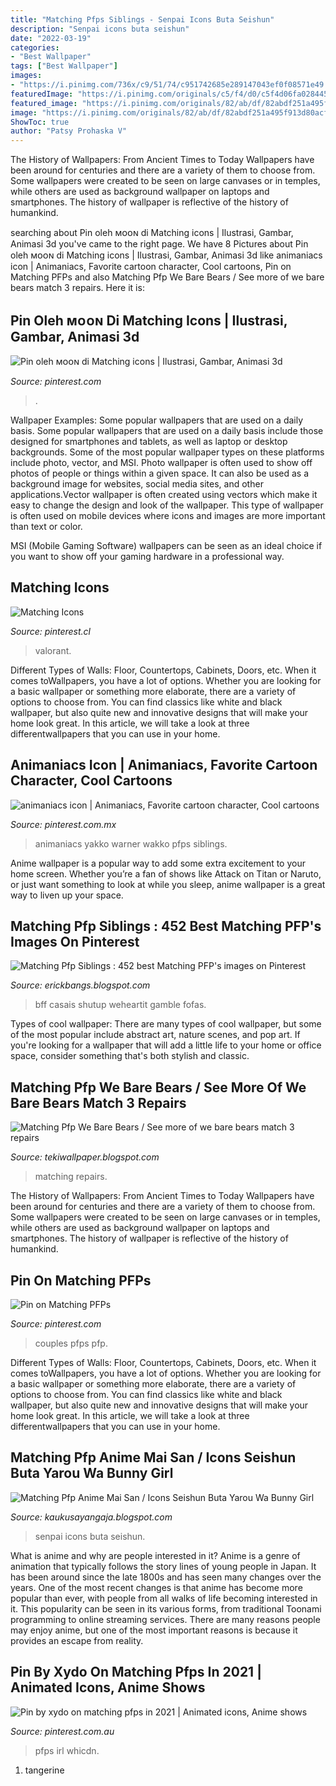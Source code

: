 ```yaml
---
title: "Matching Pfps Siblings - Senpai Icons Buta Seishun"
description: "Senpai icons buta seishun"
date: "2022-03-19"
categories:
- "Best Wallpaper"
tags: ["Best Wallpaper"]
images:
- "https://i.pinimg.com/736x/c9/51/74/c951742685e289147043ef0f08571e49.jpg"
featuredImage: "https://i.pinimg.com/originals/c5/f4/d0/c5f4d06fa028445055e6924571f259e9.jpg"
featured_image: "https://i.pinimg.com/originals/82/ab/df/82abdf251a495f913d80acffc8480abf.jpg"
image: "https://i.pinimg.com/originals/82/ab/df/82abdf251a495f913d80acffc8480abf.jpg"
ShowToc: true
author: "Patsy Prohaska V"
---
```



The History of Wallpapers: From Ancient Times to Today
Wallpapers have been around for centuries and there are a variety of them to choose from. Some wallpapers were created to be seen on large canvases or in temples, while others are used as background wallpaper on laptops and smartphones. The history of wallpaper is reflective of the history of humankind.

	

		
searching about Pin oleh ᴍᴏᴏɴ di Matching icons | Ilustrasi, Gambar, Animasi 3d you've came to the right page. We have 8 Pictures about Pin oleh ᴍᴏᴏɴ di Matching icons | Ilustrasi, Gambar, Animasi 3d like animaniacs icon | Animaniacs, Favorite cartoon character, Cool cartoons, Pin on Matching PFPs and also Matching Pfp We Bare Bears / See more of we bare bears match 3 repairs. Here it is:
		
    
## Pin Oleh ᴍᴏᴏɴ Di Matching Icons | Ilustrasi, Gambar, Animasi 3d

<img loading=lazy src="https://i.pinimg.com/originals/d4/58/54/d45854699fe10a4e3bc6500a8f95f075.jpg" onerror="this.onerror=null;this.src='https://tse2.mm.bing.net/th?id=OIP.QV7i39j7ePgk1mbvneiXEQHaHa&amp;pid=15.1';" alt="Pin oleh ᴍᴏᴏɴ di Matching icons | Ilustrasi, Gambar, Animasi 3d">

_Source: pinterest.com_

>. 

	

Wallpaper Examples: Some popular wallpapers that are used on a daily basis.
Some popular wallpapers that are used on a daily basis include those designed for smartphones and tablets, as well as laptop or desktop backgrounds. Some of the most popular wallpaper types on these platforms include photo, vector, and MSI. 
Photo wallpaper is often used to show off photos of people or things within a given space. It can also be used as a background image for websites, social media sites, and other applications.Vector wallpaper is often created using vectors which make it easy to change the design and look of the wallpaper. This type of wallpaper is often used on mobile devices where icons and images are more important than text or color. 

MSI (Mobile Gaming Software) wallpapers can be seen as an ideal choice if you want to show off your gaming hardware in a professional way.

    
## Matching Icons

<img loading=lazy src="https://i.pinimg.com/474x/de/ca/9a/deca9a59daa583d50a4384f4500b481f.jpg" onerror="this.onerror=null;this.src='https://tse3.mm.bing.net/th?id=OIP.Iwe0ImtvFF9OHs7ErV6ZJwAAAA&amp;pid=15.1';" alt="Matching Icons">

_Source: pinterest.cl_

>valorant. 

	

Different Types of Walls: Floor, Countertops, Cabinets, Doors, etc.
When it comes toWallpapers, you have a lot of options. Whether you are looking for a basic wallpaper or something more elaborate, there are a variety of options to choose from. You can find classics like white and black wallpaper, but also quite new and innovative designs that will make your home look great. In this article, we will take a look at three differentwallpapers that you can use in your home.

    
## Animaniacs Icon | Animaniacs, Favorite Cartoon Character, Cool Cartoons

<img loading=lazy src="https://i.pinimg.com/originals/82/ab/df/82abdf251a495f913d80acffc8480abf.jpg" onerror="this.onerror=null;this.src='https://tse3.mm.bing.net/th?id=OIP.iZ7ZDf4zpUfLTSmamwLxBAHaFj&amp;pid=15.1';" alt="animaniacs icon | Animaniacs, Favorite cartoon character, Cool cartoons">

_Source: pinterest.com.mx_

>animaniacs yakko warner wakko pfps siblings. 

	

Anime wallpaper is a popular way to add some extra excitement to your home screen. Whether you’re a fan of shows like Attack on Titan or Naruto, or just want something to look at while you sleep, anime wallpaper is a great way to liven up your space.

    
## Matching Pfp Siblings : 452 Best Matching PFP&#039;s Images On Pinterest

<img loading=lazy src="https://i.pinimg.com/originals/c5/f4/d0/c5f4d06fa028445055e6924571f259e9.jpg" onerror="this.onerror=null;this.src='https://tse2.mm.bing.net/th?id=OIP.KS9NbBy3Jz6a8uwOVXG3yAHaHa&amp;pid=15.1';" alt="Matching Pfp Siblings : 452 best Matching PFP&#039;s images on Pinterest">

_Source: erickbangs.blogspot.com_

>bff casais shutup weheartit gamble fofas. 

	

Types of cool wallpaper:
There are many types of cool wallpaper, but some of the most popular include abstract art, nature scenes, and pop art. If you're looking for a wallpaper that will add a little life to your home or office space, consider something that's both stylish and classic.

    
## Matching Pfp We Bare Bears / See More Of We Bare Bears Match 3 Repairs

<img loading=lazy src="https://pm1.narvii.com/6973/d6dabc8230452688bb89bc29fc1d6f90b1a97b32r1-2048-676v2_hq.jpg" onerror="this.onerror=null;this.src='https://tse2.mm.bing.net/th?id=OIP.pTfy2rwljdUsFz9sg-G-3gHaCc&amp;pid=15.1';" alt="Matching Pfp We Bare Bears / See more of we bare bears match 3 repairs">

_Source: tekiwallpaper.blogspot.com_

>matching repairs. 

	

The History of Wallpapers: From Ancient Times to Today
Wallpapers have been around for centuries and there are a variety of them to choose from. Some wallpapers were created to be seen on large canvases or in temples, while others are used as background wallpaper on laptops and smartphones. The history of wallpaper is reflective of the history of humankind.

    
## Pin On Matching PFPs

<img loading=lazy src="https://i.pinimg.com/originals/2f/79/82/2f7982c9c9bc7f49e6dc99f714acca7b.jpg" onerror="this.onerror=null;this.src='https://tse4.mm.bing.net/th?id=OIP.lqrifzWyM97egbXJP4iajAHaHa&amp;pid=15.1';" alt="Pin on Matching PFPs">

_Source: pinterest.com_

>couples pfps pfp. 

	

Different Types of Walls: Floor, Countertops, Cabinets, Doors, etc.
When it comes toWallpapers, you have a lot of options. Whether you are looking for a basic wallpaper or something more elaborate, there are a variety of options to choose from. You can find classics like white and black wallpaper, but also quite new and innovative designs that will make your home look great. In this article, we will take a look at three differentwallpapers that you can use in your home.

    
## Matching Pfp Anime Mai San / Icons Seishun Buta Yarou Wa Bunny Girl

<img loading=lazy src="https://i.pinimg.com/736x/f5/ad/ae/f5adae1a9cd0115722c6c86f11a85d46.jpg" onerror="this.onerror=null;this.src='https://tse1.mm.bing.net/th?id=OIP.kiIvgVx7_F6Z3DWFOb4ylwHaHa&amp;pid=15.1';" alt="Matching Pfp Anime Mai San / Icons Seishun Buta Yarou Wa Bunny Girl">

_Source: kaukusayangaja.blogspot.com_

>senpai icons buta seishun. 

	

What is anime and why are people interested in it?
Anime is a genre of animation that typically follows the story lines of young people in Japan. It has been around since the late 1800s and has seen many changes over the years. One of the most recent changes is that anime has become more popular than ever, with people from all walks of life becoming interested in it. This popularity can be seen in its various forms, from traditional Toonami programming to online streaming services. There are many reasons people may enjoy anime, but one of the most important reasons is because it provides an escape from reality.

    
## Pin By Xydo On Matching Pfps In 2021 | Animated Icons, Anime Shows

<img loading=lazy src="https://i.pinimg.com/736x/c9/51/74/c951742685e289147043ef0f08571e49.jpg" onerror="this.onerror=null;this.src='https://tse2.mm.bing.net/th?id=OIP.xR3m5QvH6W2lVY21Xt0GcAAAAA&amp;pid=15.1';" alt="Pin by xydo on matching pfps in 2021 | Animated icons, Anime shows">

_Source: pinterest.com.au_

>pfps irl whicdn. 

	

1. tangerine 

